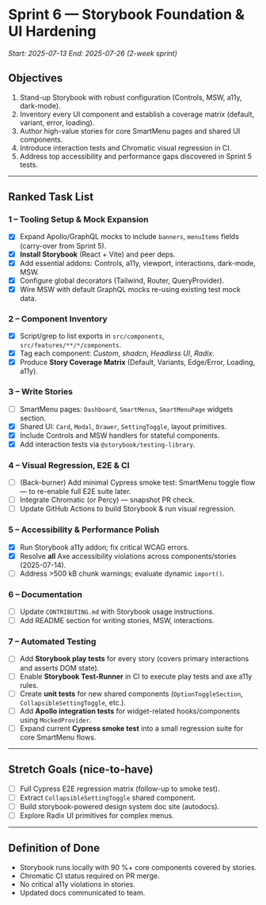 # Sprint 6 — Storybook Foundation & UI Hardening

*Start: 2025-07-13*
*End: 2025-07-26 (2-week sprint)*

## Objectives
1. Stand-up Storybook with robust configuration (Controls, MSW, a11y, dark-mode).
2. Inventory every UI component and establish a coverage matrix (default, variant, error, loading).
3. Author high-value stories for core SmartMenu pages and shared UI components.
4. Introduce interaction tests and Chromatic visual regression in CI.
5. Address top accessibility and performance gaps discovered in Sprint 5 tests.

---

## Ranked Task List

### 1 – Tooling Setup & Mock Expansion
- [x] Expand Apollo/GraphQL mocks to include `banners`, `menuItems` fields (carry-over from Sprint 5).
- [x] **Install Storybook** (React + Vite) and peer deps.
- [x] Add essential addons: Controls, a11y, viewport, interactions, dark-mode, MSW.
- [x] Configure global decorators (Tailwind, Router, QueryProvider).
- [x] Wire MSW with default GraphQL mocks re-using existing test mock data.

### 2 – Component Inventory
- [x] Script/grep to list exports in `src/components`, `src/features/**/*/components`.
- [x] Tag each component: *Custom*, *shadcn*, *Headless UI*, *Radix*.
- [x] Produce **Story Coverage Matrix** (Default, Variants, Edge/Error, Loading, a11y).

### 3 – Write Stories
- [ ] SmartMenu pages: `Dashboard`, `SmartMenus`, `SmartMenuPage` widgets section.
- [x] Shared UI: `Card`, `Modal`, `Drawer`, `SettingToggle`, layout primitives.
- [x] Include Controls and MSW handlers for stateful components.
- [x] Add interaction tests via `@storybook/testing-library`.

### 4 – Visual Regression, E2E & CI
- [ ] (Back-burner) Add minimal Cypress smoke test: SmartMenu toggle flow — to re-enable full E2E suite later.
- [ ] Integrate Chromatic (or Percy) — snapshot PR check.
- [ ] Update GitHub Actions to build Storybook & run visual regression.

### 5 – Accessibility & Performance Polish
- [x] Run Storybook a11y addon; fix critical WCAG errors.
- [x] Resolve **all** Axe accessibility violations across components/stories (2025-07-14).
- [ ] Address >500 kB chunk warnings; evaluate dynamic `import()`.

### 6 – Documentation
- [ ] Update `CONTRIBUTING.md` with Storybook usage instructions.
- [ ] Add README section for writing stories, MSW, interactions.

### 7 – Automated Testing
- [ ] Add **Storybook play tests** for every story (covers primary interactions and asserts DOM state).
- [ ] Enable **Storybook Test-Runner** in CI to execute play tests and axe a11y rules.
- [ ] Create **unit tests** for new shared components (`OptionToggleSection`, `CollapsibleSettingToggle`, etc.).
- [ ] Add **Apollo integration tests** for widget-related hooks/components using `MockedProvider`.
- [ ] Expand current **Cypress smoke test** into a small regression suite for core SmartMenu flows.

---

## Stretch Goals (nice-to-have)
- [ ] Full Cypress E2E regression matrix (follow-up to smoke test).
- [ ] Extract `CollapsibleSettingToggle` shared component.
- [ ] Build storybook-powered design system doc site (autodocs).
- [ ] Explore Radix UI primitives for complex menus.

---

## Definition of Done
- Storybook runs locally with 90 %+ core components covered by stories.
- Chromatic CI status required on PR merge.
- No critical a11y violations in stories.
- Updated docs communicated to team.
